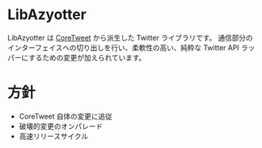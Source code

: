 # LibAzyotter
LibAzyotter は [CoreTweet](https://github.com/CoreTweet/CoreTweet) から派生した Twitter ライブラリです。
通信部分のインターフェイスへの切り出しを行い、柔軟性の高い、純粋な Twitter API ラッパーにするための変更が加えられています。

# 方針
- CoreTweet 自体の変更に追従
- 破壊的変更のオンパレード
- 高速リリースサイクル


